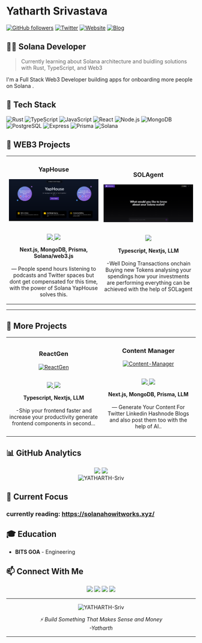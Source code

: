 # Yatharth Srivastava

[![GitHub followers](https://img.shields.io/github/followers/YATHARTH-Sriv?logo=GitHub&style=for-the-badge)](https://github.com/YATHARTH-Sriv)
[![Twitter](https://img.shields.io/badge/Twitter-1DA1F2?style=for-the-badge&logo=twitter&logoColor=white)](https://twitter.com/yatharth_sriv)
[![Website](https://img.shields.io/badge/Portfolio-000000?style=for-the-badge&logo=About.me&logoColor=white)](https://www.yatharth-sriv.me/)
[![Blog](https://img.shields.io/badge/Hashnode-2962FF?style=for-the-badge&logo=hashnode&logoColor=white)](https://yatharthdev.hashnode.dev/)

## 👨‍💻 Solana Developer

> Currently learning about Solana architecture and buidling solutions with Rust, TypeScript, and Web3

I'm a Full Stack Web3 Developer building apps for onboarding more people on Solana .

## 🔧 Tech Stack


![Rust](https://img.shields.io/badge/Rust-000000?style=for-the-badge&logo=rust&logoColor=white)
![TypeScript](https://img.shields.io/badge/TypeScript-007ACC?style=for-the-badge&logo=typescript&logoColor=white)
![JavaScript](https://img.shields.io/badge/JavaScript-F7DF1E?style=for-the-badge&logo=javascript&logoColor=black)
![React](https://img.shields.io/badge/React-61DAFB?style=for-the-badge&logo=react&logoColor=black)
![Node.js](https://img.shields.io/badge/Node.js-43853D?style=for-the-badge&logo=node.js&logoColor=white)
![MongoDB](https://img.shields.io/badge/MongoDB-4EA94B?style=for-the-badge&logo=mongodb&logoColor=white)
![PostgreSQL](https://img.shields.io/badge/PostgreSQL-316192?style=for-the-badge&logo=postgresql&logoColor=white)
![Express](https://img.shields.io/badge/Express.js-404D59?style=for-the-badge&logo=express)
![Prisma](https://img.shields.io/badge/Prisma-2D3748?style=for-the-badge&logo=prisma&logoColor=white)
![Solana](https://img.shields.io/badge/Solana-9945FF?style=for-the-badge&logo=solana&logoColor=white)


## 🚀 WEB3 Projects

  <table>
    <tr>
      <td width="50%">
      <h3 align="center">YapHouse</h3>
      <div align="center">
        <a href="https://yaphouse.yatharth-sriv.me/" target="_blank">
          <img src="https://raw.githubusercontent.com/YATHARTH-Sriv/project-images/refs/heads/main/Screenshot%202025-04-21%20053855.png?token=GHSAT0AAAAAAC4M6AFZQTLKE677JLFEUTWY2AFVVPQ" width="100%" alt="YapHouse"/>
        </a>
        <br/>
        <br/>
        <p>
          <a href="https://github.com/YATHARTH-Sriv/yaphouse" target="_blank">
            <img src="https://img.shields.io/badge/Code-GitHub-blue?style=for-the-badge&logo=github"/>
          </a>
          <a href="https://yaphouse.yatharth-sriv.me/" target="_blank">
            <img src="https://img.shields.io/badge/Live-Demo-green?style=for-the-badge&logo=vercel"/>
          </a>
        </p>
        <p>
          <strong>Next.js, MongoDB, Prisma, Solana/web3.js</strong>
          <br/>
          <br/>
          — People spend hours listening to podcasts and Twitter spaces but dont get compensated for this time, with the power of Solana YapHouse solves this.</p>
      </div>
    </td>
      <td width="50%">
        <h3 align="center">SOLAgent</h3>
        <div align="center">
          <a href="https://www.yatharth-sriv.me/" target="_blank">
            <img src="https://raw.githubusercontent.com/YATHARTH-Sriv/project-images/refs/heads/main/Screenshot%202025-04-21%20062713.png?token=GHSAT0AAAAAAC4M6AFZNG6CGU6EZV3FQ43E2AFUZHQ" width="100%" alt="SOLagent"/>
          </a>
          <br/>
          <br/>
          <p>
            <a href="https://github.com/YATHARTH-Sriv/solagent" target="_blank">
              <img src="https://img.shields.io/badge/Code-GitHub-blue?style=for-the-badge&logo=github"/>
            </a>
        </p>
        <p><strong>Typescript, Nextjs, LLM </strong>
          <br/>
          <br/>
          -Well Doing Transactions onchain Buying new Tokens analysing your spendings how your investments are performing everything can be achieved with the help of SOLagent
        </p>
      </div>
    </td>
  </tr>
</table>

<hr></hr>

## 🚀 More Projects

  <table>
    <tr>
      <td width="50%">
        <h3 align="center">ReactGen</h3>
        <div align="center">
          <a href="https://reactgen.yatharth-sriv.me/" target="_blank">
            <img src="https://www.yatharth-sriv.me/_next/image?url=%2Freactgen.png&w=640&q=100" width="100%" alt="ReactGen"/>
          </a>
          <br/>
          <br/>
          <p>
            <a href="https://github.com/YATHARTH-Sriv/reactgen" target="_blank">
              <img src="https://img.shields.io/badge/Code-GitHub-blue?style=for-the-badge&logo=github"/>
            </a>
            <a href="https://reactgen.yatharth-sriv.me/" target="_blank">
              <img src="https://img.shields.io/badge/Live-Demo-green?style=for-the-badge&logo=vercel"/>
            </a>
        </p>
        <p><strong>Typescript, Nextjs, LLM </strong>
          <br/>
          <br/>
          -Ship your frontend faster and increase your productivity generate frontend components in second...</p>
      </div>
    </td>
    <td width="50%">
      <h3 align="center">Content Manager</h3>
      <div align="center">
        <a href="https://content-manager-ai.vercel.app/" target="_blank">
          <img src="https://www.yatharth-sriv.me/_next/image?url=%2Fcontentmanager.png&w=640&q=100" width="100%" alt="Content-Manager"/>
        </a>
        <br/>
        <br/>
        <p>
          <a href="https://github.com/YATHARTH-Sriv/Content-manager" target="_blank">
            <img src="https://img.shields.io/badge/Code-GitHub-blue?style=for-the-badge&logo=github"/>
          </a>
          <a href="https://content-manager-ai.vercel.app/" target="_blank">
            <img src="https://img.shields.io/badge/Live-Demo-green?style=for-the-badge&logo=vercel"/>
          </a>
        </p>
        <p><strong>Next.js, MongoDB, Prisma, LLM</strong>
          <br/>
          <br/>
          — Generate Your Content For Twitter Linkedin Hashnode Blogs and also post them too with the help of AI..</p>
      </div>
    </td>
  </tr>
</table>

## 📊 GitHub Analytics

<div align="center">
  <img height="180em" src="https://github-readme-stats.vercel.app/api?username=YATHARTH-Sriv&show_icons=true&theme=tokyonight&include_all_commits=true&count_private=true"/>
  <img height="180em" src="https://github-readme-stats.vercel.app/api/top-langs/?username=YATHARTH-Sriv&layout=compact&langs_count=8&theme=tokyonight"/>
</div>

<div align="center">
  <img src="https://github-readme-streak-stats.herokuapp.com/?user=YATHARTH-Sriv&theme=tokyonight" alt="YATHARTH-Sriv" />
</div>

## 📌 Current Focus

### currently reading: https://solanahowitworks.xyz/


## 🎓 Education

- **BITS GOA** - Engineering

## 📫 Connect With Me

<p align="center">
  <a href="mailto:yatharthsriv18@gmail.com"><img src="https://img.shields.io/badge/Email-D14836?style=for-the-badge&logo=gmail&logoColor=white"/></a>
  <a href="https://github.com/YATHARTH-Sriv"><img src="https://img.shields.io/badge/GitHub-100000?style=for-the-badge&logo=github&logoColor=white"/></a>
  <a href="https://twitter.com/yatharth_sriv"><img src="https://img.shields.io/badge/Twitter-1DA1F2?style=for-the-badge&logo=twitter&logoColor=white"/></a>
  <a href="https://www.linkedin.com/in/yatharth-srivastava-0b0382261/"><img src="https://img.shields.io/badge/LinkedIn-0077B5?style=for-the-badge&logo=linkedin&logoColor=white"/></a>
</p>

---

<p align="center">
  <img src="https://komarev.com/ghpvc/?username=YATHARTH-Sriv&label=Profile%20views&color=0e75b6&style=flat" alt="YATHARTH-Sriv" />
</p>

<p align="center">
  <i>⚡ Build Something That Makes Sense and Money
  <br/> -Yatharth 
  </i>
</p>

---
